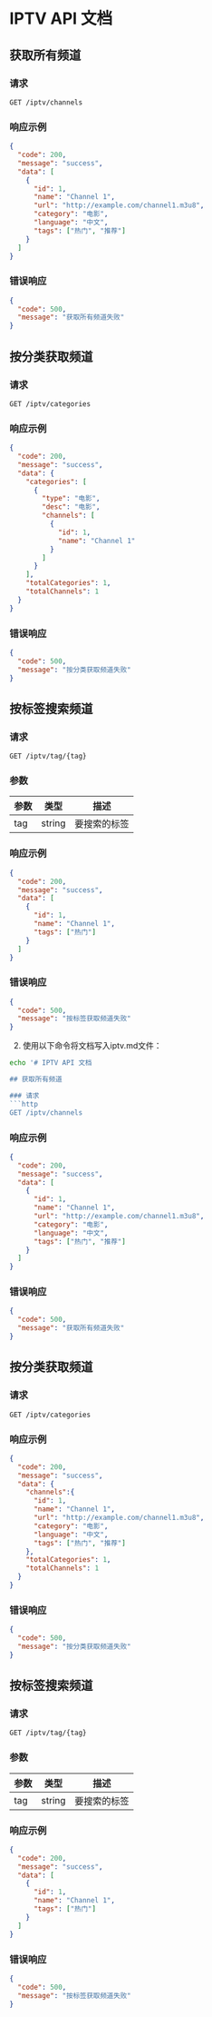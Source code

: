 # IPTV API 文档

## 获取所有频道

### 请求
```http
GET /iptv/channels
```

### 响应示例
```json
{
  "code": 200,
  "message": "success",
  "data": [
    {
      "id": 1,
      "name": "Channel 1",
      "url": "http://example.com/channel1.m3u8",
      "category": "电影",
      "language": "中文",
      "tags": ["热门", "推荐"]
    }
  ]
}
```

### 错误响应
```json
{
  "code": 500,
  "message": "获取所有频道失败"
}
```

## 按分类获取频道

### 请求
```http
GET /iptv/categories
```

### 响应示例
```json
{
  "code": 200,
  "message": "success",
  "data": {
    "categories": [
      {
        "type": "电影",
        "desc": "电影",
        "channels": [
          {
            "id": 1,
            "name": "Channel 1"
          }
        ]
      }
    ],
    "totalCategories": 1,
    "totalChannels": 1
  }
}
```

### 错误响应
```json
{
  "code": 500,
  "message": "按分类获取频道失败"
}
```

## 按标签搜索频道

### 请求
```http
GET /iptv/tag/{tag}
```

### 参数
| 参数 | 类型 | 描述 |
|------|------|------|
| tag | string | 要搜索的标签 |

### 响应示例
```json
{
  "code": 200,
  "message": "success",
  "data": [
    {
      "id": 1,
      "name": "Channel 1",
      "tags": ["热门"]
    }
  ]
}
```

### 错误响应
```json
{
  "code": 500,
  "message": "按标签获取频道失败"
}
```

2. 使用以下命令将文档写入iptv.md文件：
```bash
echo '# IPTV API 文档

## 获取所有频道

### 请求
​```http
GET /iptv/channels
```

### 响应示例
```json
{
  "code": 200,
  "message": "success",
  "data": [
    {
      "id": 1,
      "name": "Channel 1",
      "url": "http://example.com/channel1.m3u8",
      "category": "电影",
      "language": "中文",
      "tags": ["热门", "推荐"]
    }
  ]
}
```

### 错误响应
```json
{
  "code": 500,
  "message": "获取所有频道失败"
}
```

## 按分类获取频道

### 请求
```http
GET /iptv/categories
```

### 响应示例
```json
{
  "code": 200,
  "message": "success",
  "data": {
    "channels":{
      "id": 1,
      "name": "Channel 1",
      "url": "http://example.com/channel1.m3u8",
      "category": "电影",
      "language": "中文",
      "tags": ["热门", "推荐"]
    },
    "totalCategories": 1,
    "totalChannels": 1
  }
}
```

### 错误响应
```json
{
  "code": 500,
  "message": "按分类获取频道失败"
}
```

## 按标签搜索频道

### 请求
```http
GET /iptv/tag/{tag}
```

### 参数
| 参数 | 类型 | 描述 |
|------|------|------|
| tag | string | 要搜索的标签 |

### 响应示例
```json
{
  "code": 200,
  "message": "success",
  "data": [
    {
      "id": 1,
      "name": "Channel 1",
      "tags": ["热门"]
    }
  ]
}
```

### 错误响应
```json
{
  "code": 500,
  "message": "按标签获取频道失败"
}

```